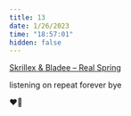 ```yaml
---
title: 13
date: 1/26/2023
time: "18:57:01"
hidden: false
---
```


[Skrillex & Bladee – Real Spring](https://youtu.be/0i4gZ9IE2CI)

listening on repeat forever bye

❤️‍🔥
